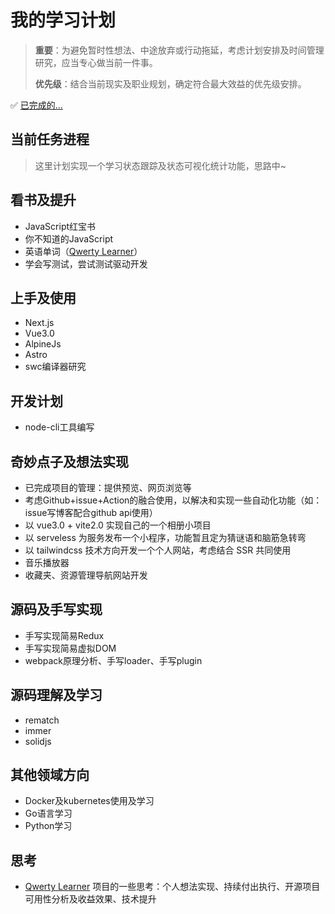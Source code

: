 # 我的学习计划

> **重要**：为避免暂时性想法、中途放弃或行动拖延，考虑计划安排及时间管理研究，应当专心做当前一件事。
>
> **优先级**：结合当前现实及职业规划，确定符合最大效益的优先级安排。

✅ [已完成的...](https://github.com/JS-banana/front-end-coffeeBar)

## 当前任务进程

> 这里计划实现一个学习状态跟踪及状态可视化统计功能，思路中~

## 看书及提升

- JavaScript红宝书
- 你不知道的JavaScript
- 英语单词（[Qwerty Learner](https://github.com/Kaiyiwing/qwerty-learner)）
- 学会写测试，尝试测试驱动开发

## 上手及使用

- Next.js
- Vue3.0
- AlpineJs
- Astro
- swc编译器研究

## 开发计划

- node-cli工具编写

## 奇妙点子及想法实现

- 已完成项目的管理：提供预览、网页浏览等
- 考虑Github+issue+Action的融合使用，以解决和实现一些自动化功能（如：issue写博客配合github api使用）
- 以 vue3.0 + vite2.0 实现自己的一个相册小项目
- 以 serveless 为服务发布一个小程序，功能暂且定为猜谜语和脑筋急转弯
- 以 tailwindcss 技术方向开发一个个人网站，考虑结合 SSR 共同使用
- 音乐播放器
- 收藏夹、资源管理导航网站开发

## 源码及手写实现

- 手写实现简易Redux
- 手写实现简易虚拟DOM
- webpack原理分析、手写loader、手写plugin

## 源码理解及学习

- rematch
- immer
- solidjs

## 其他领域方向

- Docker及kubernetes使用及学习
- Go语言学习
- Python学习

## 思考

- [Qwerty Learner](https://github.com/Kaiyiwing/qwerty-learner) 项目的一些思考：个人想法实现、持续付出执行、开源项目可用性分析及收益效果、技术提升
